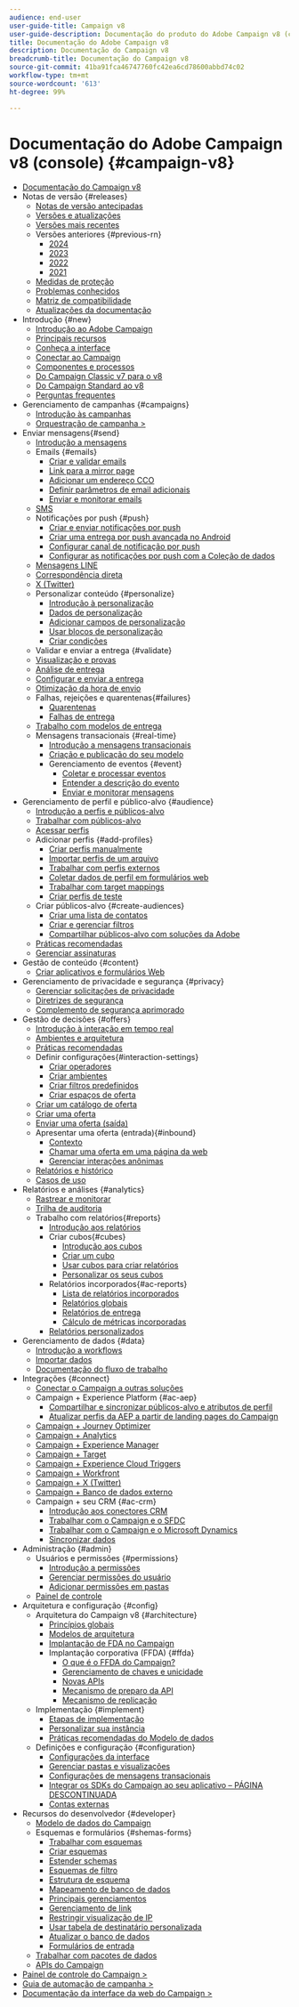 ```yaml
---
audience: end-user
user-guide-title: Campaign v8
user-guide-description: Documentação do produto do Adobe Campaign v8 (console do cliente).
title: Documentação do Adobe Campaign v8
description: Documentação do Campaign v8
breadcrumb-title: Documentação do Campaign v8
source-git-commit: 41ba91fca46747760fc42ea6cd78600abbd74c02
workflow-type: tm+mt
source-wordcount: '613'
ht-degree: 99%

---
```



# Documentação do Adobe Campaign v8 (console) {#campaign-v8}

+ [Documentação do Campaign v8](campaign-home.md)
+ Notas de versão {#releases}
   + [Notas de versão antecipadas](start/e-release-notes.md)
   + [Versões e atualizações](start/upgrades.md)
   + [Versões mais recentes](start/release-notes.md)
   + Versões anteriores {#previous-rn}
      + [2024](start/release-notes-2024.md)
      + [2023](start/release-notes-2023.md)
      + [2022](start/release-notes-2022.md)
      + [2021](start/release-notes-2021.md)
   + [Medidas de proteção](start/ac-guardrails.md)
   + [Problemas conhecidos](start/known-issues.md)
   + [Matriz de compatibilidade](start/compatibility-matrix.md)
   + [Atualizações da documentação](start/documentation-updates.md)
+ Introdução {#new}
   + [Introdução ao Adobe Campaign](start/get-started.md)
   + [Principais recursos](start/whats-new.md)
   + [Conheça a interface](start/campaign-ui.md)
   + [Conectar ao Campaign](start/connect.md)
   + [Componentes e processos](start/ac-components.md)
   + [Do Campaign Classic v7 para o v8](start/v7-to-v8.md)
   + [Do Campaign Standard ao v8](start/acs-to-v8.md)
   + [Perguntas frequentes](start/campaign-faq.md)
+ Gerenciamento de campanhas {#campaigns}
   + [Introdução às campanhas](start/campaigns.md)
   + [Orquestração de campanha >](https://experienceleague.adobe.com/docs/campaign/automation/campaign-orchestration/set-up-campaigns.html?lang=pt-BR)
+ Enviar mensagens{#send}
   + [Introdução a mensagens](start/create-message.md)
   + Emails {#emails}
      + [Criar e validar emails](send/email.md)
      + [Link para a mirror page](send/mirror-page.md)
      + [Adicionar um endereço CCO](send/email-bcc.md)
      + [Definir parâmetros de email adicionais](send/email-parameters.md)
      + [Enviar e monitorar emails](send/send.md)
   + [SMS](send/sms.md)
   + Notificações por push {#push}
      + [Criar e enviar notificações por push](send/push.md)
      + [Criar uma entrega por push avançada no Android](send/rich-push.md)
      + [Configurar canal de notificação por push](send/push-settings.md)
      + [Configurar as notificações por push com a Coleção de dados](send/push-data-collection.md)
   + [Mensagens LINE](send/line.md)
   + [Correspondência direta](send/direct-mail.md)
   + [X (Twitter)](send/twitter.md)
   + Personalizar conteúdo {#personalize}
      + [Introdução à personalização](send/personalize.md)
      + [Dados de personalização](send/personalization-data.md)
      + [Adicionar campos de personalização](send/personalization-fields.md)
      + [Usar blocos de personalização](send/personalization-blocks.md)
      + [Criar condições](send/conditions.md)
   + Validar e enviar a entrega {#validate}
   + [Visualização e provas](send/preview-and-proof.md)
   + [Análise de entrega](send/delivery-analysis.md)
   + [Configurar e enviar a entrega](send/configure-and-send.md)
   + [Otimização da hora de envio](send/predictive.md)
   + Falhas, rejeições e quarentenas{#failures}
      + [Quarentenas](send/quarantines.md)
      + [Falhas de entrega](send/delivery-failures.md)
   + [Trabalho com modelos de entrega](send/create-templates.md)
   + Mensagens transacionais {#real-time}
      + [Introdução a mensagens transacionais](send/transactional.md)
      + [Criação e publicação do seu modelo](send/transactional-template.md)
      + Gerenciamento de eventos {#event}
         + [Coletar e processar eventos](send/event-processing.md)
         + [Entender a descrição do evento](send/event-description.md)
         + [Enviar e monitorar mensagens](send/delivery-execution.md)
+ Gerenciamento de perfil e público-alvo {#audience}
   + [Introdução a perfis e públicos-alvo](audiences/gs-audiences.md)
   + [Trabalhar com públicos-alvo](start/audiences.md)
   + [Acessar perfis](audiences/view-profiles.md)
   + Adicionar perfis {#add-profiles}
      + [Criar perfis manualmente](audiences/create-profiles.md)
      + [Importar perfis de um arquivo](audiences/import-profiles.md)
      + [Trabalhar com perfis externos](audiences/external-profiles.md)
      + [Coletar dados de perfil em formulários web](audiences/collect-profiles.md)
      + [Trabalhar com target mappings](audiences/target-mappings.md)
      + [Criar perfis de teste](audiences/test-profiles.md)
   + Criar públicos-alvo {#create-audiences}
      + [Criar uma lista de contatos](audiences/create-audiences.md)
      + [Criar e gerenciar filtros](audiences/create-filters.md)
      + [Compartilhar públicos-alvo com soluções da Adobe](start/shared-audiences.md)
   + [Práticas recomendadas](audiences/audiences-best-practices.md)
   + [Gerenciar assinaturas](start/subscriptions.md)
+ Gestão de conteúdo {#content}
   + [Criar aplicativos e formulários Web](dev/webapps.md)
+ Gerenciamento de privacidade e segurança {#privacy}
   + [Gerenciar solicitações de privacidade](start/privacy.md)
   + [Diretrizes de segurança](config/security.md)
   + [Complemento de segurança aprimorado](config/enhanced-security.md)
+ Gestão de decisões {#offers}
   + [Introdução à interação em tempo real](interaction/interaction.md)
   + [Ambientes e arquitetura](interaction/interaction-architecture.md)
   + [Práticas recomendadas](interaction/interaction-best-practices.md)
   + Definir configurações{#interaction-settings}
      + [Criar operadores](interaction/interaction-operators.md)
      + [Criar ambientes](interaction/interaction-env.md)
      + [Criar filtros predefinidos](interaction/interaction-predefined-filters.md)
      + [Criar espaços de oferta](interaction/interaction-offer-spaces.md)
   + [Criar um catálogo de oferta](interaction/interaction-offer-catalog.md)
   + [Criar uma oferta](interaction/interaction-offer.md)
   + [Enviar uma oferta (saída)](interaction/interaction-send-offers.md)
   + Apresentar uma oferta (entrada){#inbound}
      + [Contexto](interaction/interaction-present-offers.md)
      + [Chamar uma oferta em uma página da web](interaction/interaction-integration.md)
      + [Gerenciar interações anônimas](interaction/anonymous-interactions.md)
   + [Relatórios e histórico](interaction/interaction-tracking.md)
   + [Casos de uso](interaction/interaction-use-cases.md)
+ Relatórios e análises {#analytics}
   + [Rastrear e monitorar](start/tracking.md)
   + [Trilha de auditoria](reporting/audit-trail.md)
   + Trabalho com relatórios{#reports}
      + [Introdução aos relatórios](reporting/gs-reporting.md)
      + Criar cubos{#cubes}
         + [Introdução aos cubos](reporting/gs-cubes.md)
         + [Criar um cubo](reporting/cube-indicators.md)
         + [Usar cubos para criar relatórios](reporting/cube-tables.md)
         + [Personalizar os seus cubos](reporting/customize-cubes.md)
      + Relatórios incorporados{#ac-reports}
         + [Lista de relatórios incorporados](reporting/built-in-reports.md)
         + [Relatórios globais](reporting/global-reports.md)
         + [Relatórios de entrega](reporting/delivery-reports.md)
         + [Cálculo de métricas incorporadas](reporting/metrics-calculation.md)
      + [Relatórios personalizados](reporting/custom-reports.md)
+ Gerenciamento de dados {#data}
   + [Introdução a workflows](config/workflows.md)
   + [Importar dados](start/import.md)
   + [Documentação do fluxo de trabalho](https://experienceleague.adobe.com/docs/campaign/automation/workflows/introduction/about-workflows.html?lang=pt-BR)
+ Integrações {#connect}
   + [Conectar o Campaign a outras soluções](connect/integration.md)
   + Campaign + Experience Platform {#ac-aep}
      + [Compartilhar e sincronizar públicos-alvo e atributos de perfil](connect/ac-aep.md)
      + [Atualizar perfis da AEP a partir de landing pages do Campaign](connect/ac-aep-landing-pages.md)
   + [Campaign + Journey Optimizer](connect/ac-ajo.md)
   + [Campaign + Analytics](connect/ac-aa.md)
   + [Campaign + Experience Manager](connect/ac-aem.md)
   + [Campaign + Target](connect/ac-at.md)
   + [Campaign + Experience Cloud Triggers](connect/ac-triggers.md)
   + [Campaign + Workfront](connect/ac-workfront.md)
   + [Campaign + X (Twitter)](connect/ac-tw.md)
   + [Campaign + Banco de dados externo](connect/fda.md)
   + Campaign + seu CRM {#ac-crm}
      + [Introdução aos conectores CRM](connect/crm.md)
      + [Trabalhar com o Campaign e o SFDC](connect/ac-sfdc.md)
      + [Trabalhar com o Campaign e o Microsoft Dynamics](connect/ac-ms-dyn.md)
      + [Sincronizar dados](connect/crm-data-sync.md)
+ Administração {#admin}
   + Usuários e permissões {#permissions}
      + [Introdução a permissões](start/gs-permissions.md)
      + [Gerenciar permissões do usuário](start/manage-permissions.md)
      + [Adicionar permissões em pastas](start/folder-permissions.md)
   + [Painel de controle](config/self-service.md)
+ Arquitetura e configuração {#config}
   + Arquitetura do Campaign v8 {#architecture}
      + [Princípios globais](architecture/general-architecture.md)
      + [Modelos de arquitetura](architecture/architecture.md)
      + [Implantação de FDA no Campaign](architecture/fda-deployment.md)
      + Implantação corporativa (FFDA) {#ffda}
         + [O que é o FFDA do Campaign?](architecture/enterprise-deployment.md)
         + [Gerenciamento de chaves e unicidade](architecture/keys.md)
         + [Novas APIs](architecture/new-apis.md)
         + [Mecanismo de preparo da API](architecture/staging.md)
         + [Mecanismo de replicação](architecture/replication.md)
   + Implementação {#implement}
      + [Etapas de implementação](start/implement.md)
      + [Personalizar sua instância](dev/customize.md)
      + [Práticas recomendadas do Modelo de dados](dev/datamodel-best-practices.md)
   + Definições e configuração {#configuration}
      + [Configurações da interface](config/ui-settings.md)
      + [Gerenciar pastas e visualizações](audiences/folders-and-views.md)
      + [Configurações de mensagens transacionais](config/transactional-msg-settings.md)
      + [Integrar os SDKs do Campaign ao seu aplicativo – PÁGINA DESCONTINUADA](config/push-config.md)
      + [Contas externas](config/external-accounts.md)
+ Recursos do desenvolvedor {#developer}
   + [Modelo de dados do Campaign](dev/datamodel.md)
   + Esquemas e formulários {#shemas-forms}
      + [Trabalhar com esquemas](dev/schemas.md)
      + [Criar esquemas](dev/create-schema.md)
      + [Estender schemas](dev/extend-schema.md)
      + [Esquemas de filtro](dev/filter-schema.md)
      + [Estrutura de esquema](dev/schema-structure.md)
      + [Mapeamento de banco de dados](dev/database-mapping.md)
      + [Principais gerenciamentos](dev/database-keys.md)
      + [Gerenciamento de link](dev/database-links.md)
      + [Restringir visualização de IP](dev/restrict-pi-view.md)
      + [Usar tabela de destinatário personalizada](dev/custom-recipient.md)
      + [Atualizar o banco de dados](dev/update-database-structure.md)
      + [Formulários de entrada](dev/forms.md)
   + [Trabalhar com pacotes de dados](dev/packages.md)
   + [APIs do Campaign](dev/api.md)
+ [Painel de controle do Campaign >](https://experienceleague.adobe.com/pt-br/docs/control-panel/using/control-panel-home)
+ [Guia de automação de campanha >](https://experienceleague.adobe.com/pt-br/docs/campaign/automation/home)
+ [Documentação da interface da web do Campaign >](https://experienceleague.adobe.com/pt-br/docs/campaign-web/v8/campaign-web-home)

